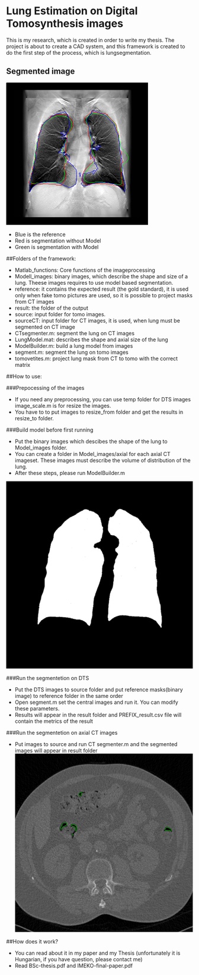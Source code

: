 # Lung Estimation on Digital Tomosynthesis images
This is my research, which is created in order to write my thesis. The project is about to create a CAD system, and this framework is created to do the first step of the process, which is lungsegmentation.

## Segmented image

![Segmented Lung on DTS](result/LIDC_IDRI_0438_0.25_114.png?raw=true "Segmented Lung on DTS")
+ Blue is the reference
+ Red is segmentation without Model
+ Green is segmentation with Model


##Folders of the framework:
+ Matlab_functions: Core functions of the imageprocessing
+ Modell_images: binary images, which describe the shape and size of a lung. Theese images requires to use model based segmentation.
+ reference: it contains the expected result (the gold standard), it is used only when fake tomo pictures are used, so it is possible to project masks from CT images
+ result: the folder of the output
+ source: input folder for tomo images.
+ sourceCT: input folder for CT images, it is used, when lung must be segmented on CT image
+ CTsegmenter.m: segment the lung on CT images
+ LungModel.mat: describes the shape and axial size of the lung
+ ModelBuilder.m: build a lung model from images
+ segment.m: segment the lung on tomo images
+ tomovetites.m: project lung mask from CT to tomo with the correct matrix

##How to use:

###Prepocessing of the images

+ If you need any preprocessing, you can use temp folder for DTS images image_scale.m is for resize the images.
+ You have to to put images to resize_from folder and get the results in resize_to folder.

###Build model before first running

+ Put the binary images which descibes the shape of the lung to Model_images folder.
+ You can create a folder in Model_images/axial for each axial CT imageset. These images must describe the volume of distribution of the lung.
+ After these steps, please run ModelBuilder.m

![Segmented lung on CT slice](Modell_images/MASK139.png?raw=true "Reference Lung")

###Run the segmentetion on DTS

+ Put the DTS images to source folder and put reference masks(binary image) to reference folder in the same order
+ Open segment.m set the central images and run it. You can modify these parameters.
+ Results will appear in the result folder and PREFIX_result.csv file will contain the metrics of the result

###Run the segmentetion on axial CT images

+ Put images to source and run CT segmenter.m and the segmented images will appear in result folder
![Segmented lung on CT slice](temp/segmented/ct/CT001.png?raw=true "Segmented lung on CT slice")

##How does it work?

+ You can read about it in my paper and my Thesis (unfortunately it is Hungarian, if you have question, please contact me)
+ Read BSc-thesis.pdf and IMEKO-final-paper.pdf

